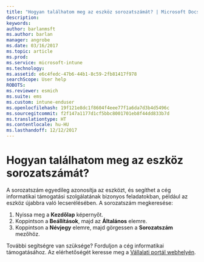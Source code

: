 ```yaml
---
title: "Hogyan találhatom meg az eszköz sorozatszámát? | Microsoft Docs"
description: 
keywords: 
author: barlanmsft
ms.author: barlan
manager: angrobe
ms.date: 03/16/2017
ms.topic: article
ms.prod: 
ms.service: microsoft-intune
ms.technology: 
ms.assetid: e6c4fedc-47b6-44b1-8c59-2fb81417f978
searchScope: User help
ROBOTS: 
ms.reviewer: esmich
ms.suite: ems
ms.custom: intune-enduser
ms.openlocfilehash: 19f121e8dc1f8604f4eee77f1a6da7d3b4d5496c
ms.sourcegitcommit: f2f147a1177d1cf5bbc8001701eb8f44dd833b7d
ms.translationtype: HT
ms.contentlocale: hu-HU
ms.lasthandoff: 12/12/2017
---
```

# <a name="how-do-i-find-the-serial-number-on-my-device"></a>Hogyan találhatom meg az eszköz sorozatszámát?

A sorozatszám egyedileg azonosítja az eszközt, és segíthet a cég informatikai támogatási szolgálatának bizonyos feladatokban, például az eszköz újabbra való lecserélésében. A sorozatszám megkeresése:

1. Nyissa meg a __Kezdőlap__ képernyőt.
2. Koppintson a __Beállítások__, majd az __Általános__ elemre.
3. Koppintson a __Névjegy__ elemre, majd görgessen a __Sorozatszám__ mezőhöz.

További segítségre van szüksége? Forduljon a cég informatikai támogatásához. Az elérhetőségét keresse meg a [Vállalati portál webhelyén](https://portal.manage.microsoft.com#HelpDeskDialog).
